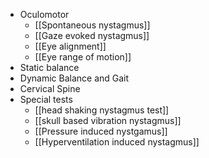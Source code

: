 - Oculomotor
	- [[Spontaneous nystagmus]]
	- [[Gaze evoked nystagmus]]
	- [[Eye alignment]]
	- [[Eye range of motion]]
- Static balance
- Dynamic Balance and Gait
- Cervical Spine
- Special tests
	- [[head shaking nystagmus test]]
	- [[skull based vibration nystagmus]]
	- [[Pressure induced nystgamus]]
	- [[Hyperventilation induced nystagmus]]